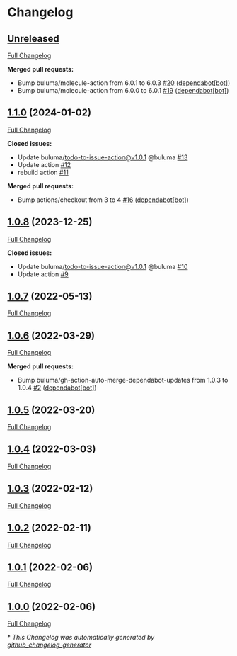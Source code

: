 # Changelog

## [Unreleased](https://github.com/buluma/ansible-role-storage/tree/HEAD)

[Full Changelog](https://github.com/buluma/ansible-role-storage/compare/1.1.0...HEAD)

**Merged pull requests:**

- Bump buluma/molecule-action from 6.0.1 to 6.0.3 [\#20](https://github.com/buluma/ansible-role-storage/pull/20) ([dependabot[bot]](https://github.com/apps/dependabot))
- Bump buluma/molecule-action from 6.0.0 to 6.0.1 [\#19](https://github.com/buluma/ansible-role-storage/pull/19) ([dependabot[bot]](https://github.com/apps/dependabot))

## [1.1.0](https://github.com/buluma/ansible-role-storage/tree/1.1.0) (2024-01-02)

[Full Changelog](https://github.com/buluma/ansible-role-storage/compare/1.0.8...1.1.0)

**Closed issues:**

- Update buluma/todo-to-issue-action@v1.0.1 @buluma [\#13](https://github.com/buluma/ansible-role-storage/issues/13)
- Update action [\#12](https://github.com/buluma/ansible-role-storage/issues/12)
- rebuild action [\#11](https://github.com/buluma/ansible-role-storage/issues/11)

**Merged pull requests:**

- Bump actions/checkout from 3 to 4 [\#16](https://github.com/buluma/ansible-role-storage/pull/16) ([dependabot[bot]](https://github.com/apps/dependabot))

## [1.0.8](https://github.com/buluma/ansible-role-storage/tree/1.0.8) (2023-12-25)

[Full Changelog](https://github.com/buluma/ansible-role-storage/compare/1.0.7...1.0.8)

**Closed issues:**

- Update buluma/todo-to-issue-action@v1.0.1 @buluma [\#10](https://github.com/buluma/ansible-role-storage/issues/10)
- Update action [\#9](https://github.com/buluma/ansible-role-storage/issues/9)

## [1.0.7](https://github.com/buluma/ansible-role-storage/tree/1.0.7) (2022-05-13)

[Full Changelog](https://github.com/buluma/ansible-role-storage/compare/1.0.6...1.0.7)

## [1.0.6](https://github.com/buluma/ansible-role-storage/tree/1.0.6) (2022-03-29)

[Full Changelog](https://github.com/buluma/ansible-role-storage/compare/1.0.5...1.0.6)

**Merged pull requests:**

- Bump buluma/gh-action-auto-merge-dependabot-updates from 1.0.3 to 1.0.4 [\#2](https://github.com/buluma/ansible-role-storage/pull/2) ([dependabot[bot]](https://github.com/apps/dependabot))

## [1.0.5](https://github.com/buluma/ansible-role-storage/tree/1.0.5) (2022-03-20)

[Full Changelog](https://github.com/buluma/ansible-role-storage/compare/1.0.4...1.0.5)

## [1.0.4](https://github.com/buluma/ansible-role-storage/tree/1.0.4) (2022-03-03)

[Full Changelog](https://github.com/buluma/ansible-role-storage/compare/1.0.3...1.0.4)

## [1.0.3](https://github.com/buluma/ansible-role-storage/tree/1.0.3) (2022-02-12)

[Full Changelog](https://github.com/buluma/ansible-role-storage/compare/1.0.2...1.0.3)

## [1.0.2](https://github.com/buluma/ansible-role-storage/tree/1.0.2) (2022-02-11)

[Full Changelog](https://github.com/buluma/ansible-role-storage/compare/1.0.1...1.0.2)

## [1.0.1](https://github.com/buluma/ansible-role-storage/tree/1.0.1) (2022-02-06)

[Full Changelog](https://github.com/buluma/ansible-role-storage/compare/1.0.0...1.0.1)

## [1.0.0](https://github.com/buluma/ansible-role-storage/tree/1.0.0) (2022-02-06)

[Full Changelog](https://github.com/buluma/ansible-role-storage/compare/453feb1c84df3ab29672c059e3f5bbf6f639e530...1.0.0)



\* *This Changelog was automatically generated by [github_changelog_generator](https://github.com/github-changelog-generator/github-changelog-generator)*
